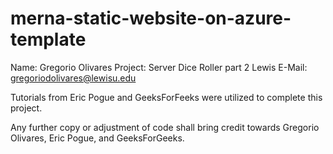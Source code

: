 # merna-static-website-on-azure-template
Name: Gregorio Olivares
Project: Server Dice Roller part 2
Lewis E-Mail: gregoriodolivares@lewisu.edu

Tutorials from Eric Pogue and GeeksForFeeks were utilized to complete this project.

Any further copy or adjustment of code shall bring credit towards Gregorio Olivares, Eric Pogue, and GeeksForGeeks.